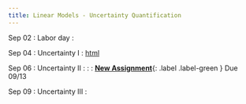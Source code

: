 ```yaml
---
title: Linear Models - Uncertainty Quantification
---
```


Sep 02
: Labor day
  : 

Sep 04
: Uncertainty I 
  : [html](https://jlacasa.github.io/stat705_fall2024/classes/day07_09042024)

Sep 06
: Uncertainty II 
  : [](#)
: []()
  : **[New Assignment](https://jlacasa.github.io/stat705_fall2024/assignments/hw2)**{: .label .label-green } Due 09/13  

Sep 09
: Uncertainty III 
  : [](#)
